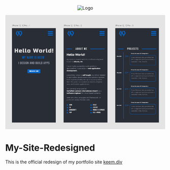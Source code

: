 <div align="center">
  <img alt="Logo" src="https://keemcodes.com/images/logo.svg" width="100" />
</div>

![mysite](mysite.png)

# My-Site-Redesigned
This is the official redesign of my portfolio site [keem.div](http://keemcodes.com)

